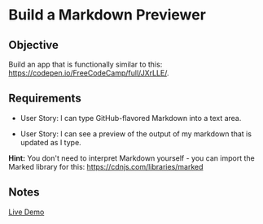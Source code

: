 # Build a Markdown Previewer

## Objective

Build an app that is functionally similar to this: https://codepen.io/FreeCodeCamp/full/JXrLLE/.

## Requirements

* User Story: I can type GitHub-flavored Markdown into a text area.

* User Story: I can see a preview of the output of my markdown that is updated as I type.

**Hint:** You don't need to interpret Markdown yourself - you can import the Marked library for this: https://cdnjs.com/libraries/marked

## Notes
[Live Demo](http://markdown.ziggysauce.surge.sh/)